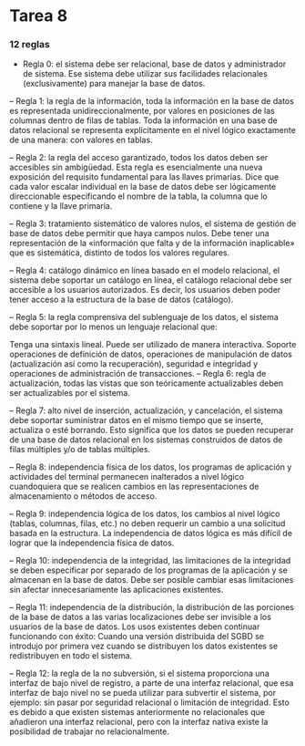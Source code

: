 # Tarea 8
### 12 reglas 

- Regla 0: el sistema debe ser relacional, base de datos y administrador de sistema. Ese sistema debe utilizar sus facilidades relacionales (exclusivamente) para manejar la base de datos.

–          Regla 1: la regla de la información, toda la información en la base de datos es representada unidireccionalmente, por valores en posiciones de las columnas dentro de filas de tablas. Toda la información en una base de datos relacional se representa explícitamente en el nivel lógico exactamente de una manera: con valores en tablas.

–          Regla 2: la regla del acceso garantizado, todos los datos deben ser accesibles sin ambigüedad. Esta regla es esencialmente una nueva exposición del requisito fundamental para las llaves primarias. Dice que cada valor escalar individual en la base de datos debe ser lógicamente direccionable especificando el nombre de la tabla, la columna que lo contiene y la llave primaria.

–          Regla 3: tratamiento sistemático de valores nulos, el sistema de gestión de base de datos debe permitir que haya campos nulos. Debe tener una representación de la «información que falta y de la información inaplicable» que es sistemática, distinto de todos los valores regulares.

–          Regla 4: catálogo dinámico en línea basado en el modelo relacional, el sistema debe soportar un catálogo en línea, el catálogo relacional debe ser accesible a los usuarios autorizados. Es decir, los usuarios deben poder tener acceso a la estructura de la base de datos (catálogo).

–          Regla 5: la regla comprensiva del sublenguaje de los datos, el sistema debe soportar por lo menos un lenguaje relacional que:

Tenga una sintaxis lineal.
Puede ser utilizado de manera interactiva.
Soporte operaciones de definición de datos, operaciones de manipulación de datos (actualización así como la recuperación), seguridad e integridad y operaciones de administración de transacciones.
–          Regla 6: regla de actualización, todas las vistas que son teóricamente actualizables deben ser actualizables por el sistema.

–          Regla 7: alto nivel de inserción, actualización, y cancelación, el sistema debe soportar suministrar datos en el mismo tiempo que se inserte, actualiza o esté borrando. Esto significa que los datos se pueden recuperar de una base de datos relacional en los sistemas construidos de datos de filas múltiples y/o de tablas múltiples.

–          Regla 8: independencia física de los datos, los programas de aplicación y actividades del terminal permanecen inalterados a nivel lógico cuandoquiera que se realicen cambios en las representaciones de almacenamiento o métodos de acceso.

–          Regla 9: independencia lógica de los datos, los cambios al nivel lógico (tablas, columnas, filas, etc.) no deben requerir un cambio a una solicitud basada en la estructura. La independencia de datos lógica es más difícil de lograr que la independencia física de datos.

–          Regla 10: independencia de la integridad, las limitaciones de la integridad se deben especificar por separado de los programas de la aplicación y se almacenan en la base de datos. Debe ser posible cambiar esas limitaciones sin afectar innecesariamente las aplicaciones existentes.

–          Regla 11: independencia de la distribución, la distribución de las porciones de la base de datos a las varias localizaciones debe ser invisible a los usuarios de la base de datos. Los usos existentes deben continuar funcionando con éxito:
Cuando una versión distribuida del SGBD se introdujo por primera vez
cuando se distribuyen los datos existentes se redistribuyen en todo el sistema.

–          Regla 12: la regla de la no subversión, si el sistema proporciona una interfaz de bajo nivel de registro, a parte de una interfaz relacional, que esa interfaz de bajo nivel no se pueda utilizar para subvertir el sistema, por ejemplo: sin pasar por seguridad relacional o limitación de integridad. Esto es debido a que existen sistemas anteriormente no relacionales que añadieron una interfaz relacional, pero con la interfaz nativa existe la posibilidad de trabajar no relacionalmente.
